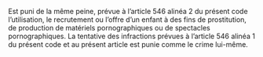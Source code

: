 Est puni de la même peine, prévue à l’article 546 alinéa 2 du présent code l’utilisation, le recrutement ou l’offre d’un enfant à des fins de prostitution, de production de matériels pornographiques ou de spectacles pornographiques.
La tentative des infractions prévues à l’article 546 alinéa 1 du présent code et au présent article est punie comme le crime lui-même.